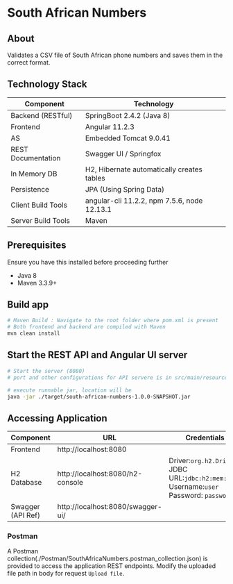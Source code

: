 # South African Numbers

## About
Validates a CSV file of South African phone numbers and saves them in the correct format.

## Technology Stack

Component         | Technology
---               | ---
Backend (RESTful) | SpringBoot 2.4.2 (Java 8)
Frontend          | Angular 11.2.3
AS                | Embedded Tomcat 9.0.41
REST Documentation| Swagger UI / Springfox
In Memory DB      | H2, Hibernate automatically creates tables
Persistence       | JPA (Using Spring Data)
Client Build Tools| angular-cli 11.2.2, npm 7.5.6, node 12.13.1
Server Build Tools| Maven

## Prerequisites
Ensure you have this installed before proceeding further
- Java 8
- Maven 3.3.9+

## Build app
```bash
# Maven Build : Navigate to the root folder where pom.xml is present
# Both frontend and backend are compiled with Maven
mvn clean install
```
## Start the REST API and Angular UI server
```bash
# Start the server (8080)
# port and other configurations for API servere is in src/main/resources/application.yaml file

# execute runnable jar, location will be
java -jar ./target/south-african-numbers-1.0.0-SNAPSHOT.jar
```
## Accessing Application
Component         | URL                                      | Credentials
---               | ---                                      | ---
Frontend          |  http://localhost:8080                   |
H2 Database       |  http://localhost:8080/h2-console        |  Driver:`org.h2.Driver` <br/> JDBC URL:`jdbc:h2:mem:demo` <br/> Username:`user` Password: `password`
Swagger (API Ref) |  http://localhost:8080/swagger-ui/   |

### Postman
A Postman collection(./Postman/SouthAfricaNumbers.postman_collection.json) is provided to access the application REST endpoints.
Modify the uploaded file path in body for request `Upload file`.
